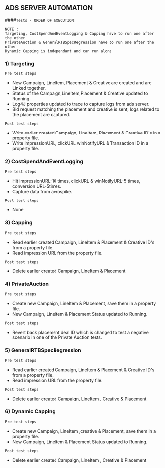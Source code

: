 
## ADS SERVER AUTOMATION

####`Tests - ORDER OF EXECUTION` 

```
NOTE : 
Targeting, CostSpendAndEventLogging & Capping have to run one after the other  
PrivateAuction & GeneralRTBSpecRegression have to run one after the other  
Dynamic Capping is independant and can run alone  
```

### 1) Targeting

`Pre test steps`
- New Campaign, LineItem, Placement & Creative are created and are Linked together.
- Status of the Campaign,LineItem,Placement & Creative updated to Running.
- Log4J properties updated to trace to capture logs from ads server.
- Bid request matching the placement and creative is sent, logs related to the placement are captured.

`Post test steps`
- Write earlier created Campaign, LineItem, Placement & Creative ID's in a property file.
- Write impressionURL, clickURL winNotifyURL & Transaction ID in a property file.

### 2) CostSpendAndEventLogging

`Pre test steps`
- Hit impressionURL-10 times, clickURL & winNotifyURL-5 times, conversion URL-5times.
- Capture data from aerospike.

`Post test steps`
- None

### 3) Capping

`Pre test steps`
- Read earlier created Campaign, LineItem & Placement & Creative ID's from a property file.
- Read impression URL from the property file.

`Post test steps`
- Delete earlier created Campaign, LineItem & Placement


### 4) PrivateAuction

`Pre test steps`
- Create new Campaign, LineItem & Placement, save them in a property file.
- New Campaign, LineItem & Placement Status updated to Running.

`Post test steps`
- Revert back placement deal ID which is changed to test a negative scenario in one of the Private Auction tests.

### 5) GeneralRTBSpecRegression

`Pre test steps`  
- Read earlier created Campaign, LineItem & Placement & Creative ID's from a property file.
- Read impression URL from the property file.

`Post test steps`
- Delete earlier created Campaign, LineItem , Creative & Placement


### 6) Dynamic Capping 

`Pre test steps`  
- Create new Campaign, LineItem ,creative & Placement, save them in a property file.
- New Campaign, LineItem & Placement Status updated to Running.

`Post test steps` 
- Delete earlier created Campaign, LineItem , Creative & Placement